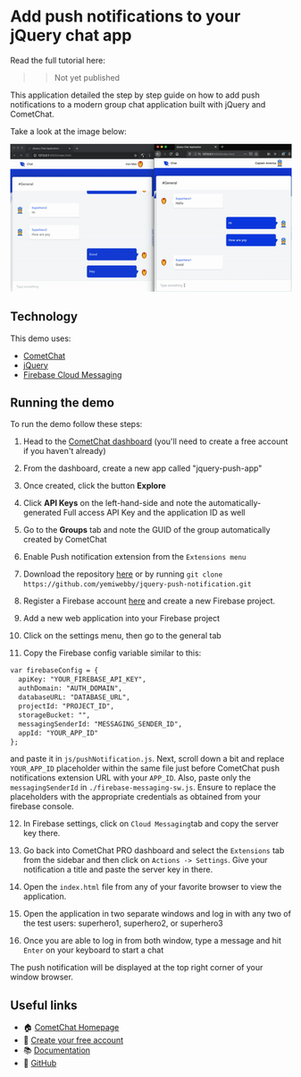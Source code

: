 # Add push notifications to your jQuery chat app

Read the full tutorial here:

>> Not yet published

This application detailed the step by step guide on how to add push notifications to a modern group chat application built with jQuery and CometChat.

Take a look at the image below:

<img src="screenshots/screenshot_1.gif">


## Technology

This demo uses:
* [CometChat](https://cometchat.com/)
* [jQuery](https://jquery.com/)
* [Firebase Cloud Messaging](https://firebase.google.com/)


## Running the demo
To run the demo follow these steps:

1. Head to the [CometChat dashboard](https://app.cometchat.com/) (you'll need to create a free account if you haven't already)
2. From the dashboard, create a new app called "jquery-push-app"
3. Once created, click the button **Explore**
4. Click **API Keys** on the left-hand-side and note the automatically-generated Full access API Key and the application ID as well
5. Go to the **Groups** tab and note the GUID of the group automatically created by CometChat
6. Enable Push notification extension from the `Extensions menu`
7. Download the repository [here](https://github.com/yemiwebby/jquery-push-notification/archive/master.zip) or by running `git clone https://github.com/yemiwebby/jquery-push-notification.git`

8. Register a Firebase account [here](http://firebase.google.com/) and create a new Firebase project.
9. Add a new web application into your Firebase project
10. Click on the settings menu, then go to the general tab
11. Copy the Firebase config variable similar to this:
```
var firebaseConfig = {
  apiKey: "YOUR_FIREBASE_API_KEY",
  authDomain: "AUTH_DOMAIN",
  databaseURL: "DATABASE_URL",
  projectId: "PROJECT_ID",
  storageBucket: "",
  messagingSenderId: "MESSAGING_SENDER_ID",
  appId: "YOUR_APP_ID"
};
```
and paste it in `js/pushNotification.js`. Next, scroll down a bit and replace `YOUR_APP_ID` placeholder within the same file just before CometChat push notifications extension URL with your `APP_ID`. Also, paste only the `messagingSenderId` in `./firebase-messaging-sw.js`. Ensure to replace the placeholders with the appropriate credentials as obtained from your firebase console.

12. In Firebase settings, click on `Cloud Messaging`tab and copy the server key there.
13. Go back into CometChat PRO dashboard and select the `Extensions` tab from the sidebar and then click on `Actions -> Settings`. Give your notification a title and paste the server key in there.

14. Open the `index.html` file from any of your favorite browser to view the application.

15. Open the application in two separate windows and log in with any two of the test users: superhero1, superhero2, or superhero3

16. Once you are able to log in from both window, type a message and hit `Enter` on your keyboard to start a chat

The push notification will be displayed at the top right corner of your window browser.


## Useful links
* 🏠 [CometChat Homepage](https://www.cometchat.com/pro)
* 🚀 [Create your free account](https://app.cometchat.com/#/apps)
* 📚 [Documentation](https://prodocs.cometchat.com/docs)
* 👾 [GitHub](https://github.com/CometChat-Pro)